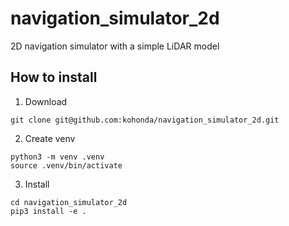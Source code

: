 # navigation_simulator_2d
2D navigation simulator with a simple LiDAR model


## How to install

1. Download

```
git clone git@github.com:kohonda/navigation_simulator_2d.git
```

2. Create venv

```
python3 -m venv .venv
source .venv/bin/activate
```

3. Install

```
cd navigation_simulator_2d
pip3 install -e .
```


